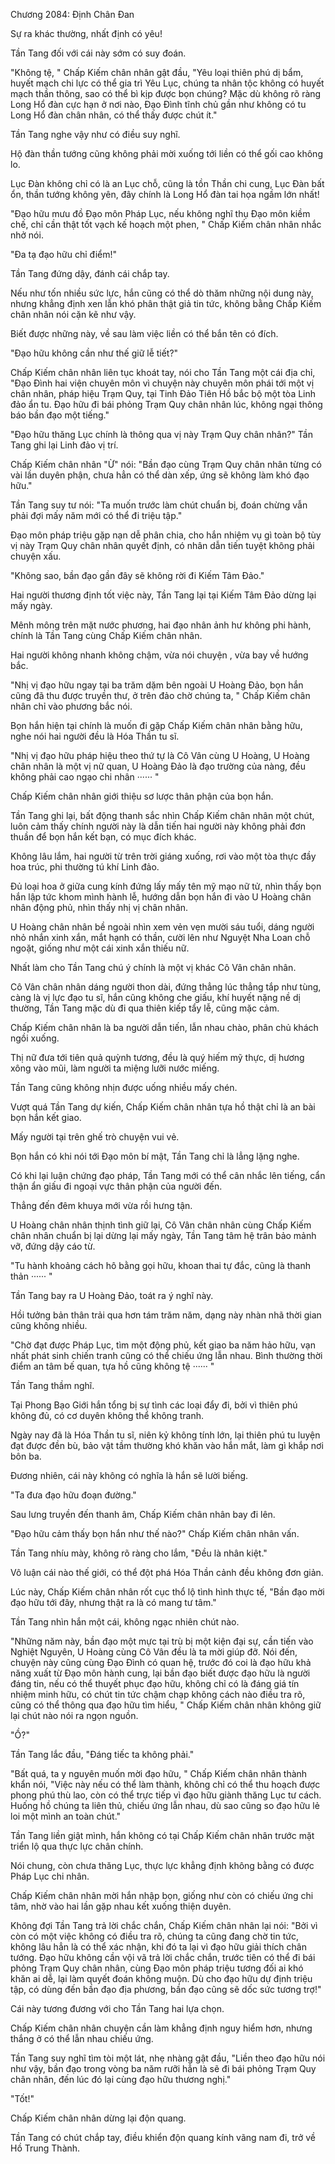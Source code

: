 




Chương 2084: Định Chân Đan


Sự ra khác thường, nhất định có yêu!

Tần Tang đối với cái này sớm có suy đoán.

"Không tệ, " Chấp Kiếm chân nhân gật đầu, "Yêu loại thiên phú dị bẩm, huyết mạch chi lực có thể gia trì Yêu Lục, chúng ta nhân tộc không có huyết mạch thần thông, sao có thể bì kịp được bọn chúng? Mặc dù không rõ ràng Long Hổ đàn cực hạn ở nơi nào, Đạo Đình tĩnh chủ gần như không có tu Long Hổ đàn chân nhân, có thể thấy được chút ít."

Tần Tang nghe vậy như có điều suy nghĩ.

Hộ đàn thần tướng cũng không phải mời xuống tới liền có thể gối cao không lo.

Lục Đàn không chỉ có là an Lục chỗ, cũng là tồn Thần chi cung, Lục Đàn bất ổn, thần tướng không yên, đây chính là Long Hổ đàn tai họa ngầm lớn nhất!

"Đạo hữu mưu đồ Đạo môn Pháp Lục, nếu không nghĩ thụ Đạo môn kiềm chế, chỉ cần thật tốt vạch kế hoạch một phen, " Chấp Kiếm chân nhân nhắc nhở nói.

"Đa tạ đạo hữu chỉ điểm!"

Tần Tang đứng dậy, đánh cái chắp tay.

Nếu như tốn nhiều sức lực, hắn cũng có thể dò thăm những nội dung này, nhưng khẳng định xen lẫn khó phân thật giả tin tức, không bằng Chấp Kiếm chân nhân nói cặn kẽ như vậy.

Biết được những này, về sau làm việc liền có thể bắn tên có đích.

"Đạo hữu không cần như thế giữ lễ tiết?"

Chấp Kiếm chân nhân liên tục khoát tay, nói cho Tần Tang một cái địa chỉ, "Đạo Đình hai viện chuyên môn vì chuyện này chuyên môn phái tới một vị chân nhân, pháp hiệu Trạm Quy, tại Tinh Đảo Tiên Hồ bắc bộ một tòa Linh đảo ẩn tu. Đạo hữu đi bái phỏng Trạm Quy chân nhân lúc, không ngại thông báo bần đạo một tiếng."

"Đạo hữu thăng Lục chính là thông qua vị này Trạm Quy chân nhân?" Tần Tang ghi lại Linh đảo vị trí.

Chấp Kiếm chân nhân "Ừ" nói: "Bần đạo cùng Trạm Quy chân nhân từng có vài lần duyên phận, chưa hẳn có thể dàn xếp, ứng sẽ không làm khó đạo hữu."

Tần Tang suy tư nói: "Ta muốn trước làm chút chuẩn bị, đoán chừng vẫn phải đợi mấy năm mới có thể đi triệu tập."

Đạo môn pháp triệu gặp nạn dễ phân chia, cho hắn nhiệm vụ gì toàn bộ tùy vị này Trạm Quy chân nhân quyết định, có nhân dẫn tiến tuyệt không phải chuyện xấu.

"Không sao, bần đạo gần đây sẽ không rời đi Kiếm Tâm Đảo."

Hai người thương định tốt việc này, Tần Tang lại tại Kiếm Tâm Đảo dừng lại mấy ngày.

Mênh mông trên mặt nước phương, hai đạo nhân ảnh hư không phi hành, chính là Tần Tang cùng Chấp Kiếm chân nhân.

Hai người không nhanh không chậm, vừa nói chuyện , vừa bay về hướng bắc.

"Nhị vị đạo hữu ngay tại ba trăm dặm bên ngoài U Hoàng Đảo, bọn hắn cũng đã thu được truyền thư, ở trên đảo chờ chúng ta, " Chấp Kiếm chân nhân chỉ vào phương bắc nói.

Bọn hắn hiện tại chính là muốn đi gặp Chấp Kiếm chân nhân bằng hữu, nghe nói hai người đều là Hóa Thần tu sĩ.

"Nhị vị đạo hữu pháp hiệu theo thứ tự là Cô Vân cùng U Hoàng, U Hoàng chân nhân là một vị nữ quan, U Hoàng Đảo là đạo trường của nàng, đều không phải cao ngạo chi nhân ······ "

Chấp Kiếm chân nhân giới thiệu sơ lược thân phận của bọn hắn.

Tần Tang ghi lại, bất động thanh sắc nhìn Chấp Kiếm chân nhân một chút, luôn cảm thấy chính người này là dẫn tiến hai người này không phải đơn thuần để bọn hắn kết bạn, có mục đích khác.

Không lâu lắm, hai người từ trên trời giáng xuống, rơi vào một tòa thực đầy hoa trúc, phi thường tú khí Linh đảo.

Đủ loại hoa ở giữa cung kính đứng lấy mấy tên mỹ mạo nữ tử, nhìn thấy bọn hắn lập tức khom mình hành lễ, hướng dẫn bọn hắn đi vào U Hoàng chân nhân động phủ, nhìn thấy nhị vị chân nhân.

U Hoàng chân nhân bề ngoài nhìn xem vẻn vẹn mười sáu tuổi, dáng người nhỏ nhắn xinh xắn, mắt hạnh có thần, cười lên như Nguyệt Nha Loan chỗ ngoặt, giống như một cái xinh xắn thiếu nữ.

Nhất làm cho Tần Tang chú ý chính là một vị khác Cô Vân chân nhân.

Cô Vân chân nhân dáng người thon dài, đứng thẳng lúc thẳng tắp như tùng, càng là vị lực đạo tu sĩ, hắn cũng không che giấu, khí huyết nặng nề dị thường, Tần Tang mặc dù đi qua thiên kiếp tẩy lễ, cũng mặc cảm.

Chấp Kiếm chân nhân là ba người dẫn tiến, lẫn nhau chào, phân chủ khách ngồi xuống.

Thị nữ đưa tới tiên quả quỳnh tương, đều là quý hiếm mỹ thực, dị hương xông vào mũi, làm người ta miệng lưỡi nước miếng.

Tần Tang cũng không nhịn được uống nhiều mấy chén.

Vượt quá Tần Tang dự kiến, Chấp Kiếm chân nhân tựa hồ thật chỉ là an bài bọn hắn kết giao.

Mấy người tại trên ghế trò chuyện vui vẻ.

Bọn hắn có khi nói tới Đạo môn bí mật, Tần Tang chỉ là lẳng lặng nghe.

Có khi lại luận chứng đạo pháp, Tần Tang mới có thể cân nhắc lên tiếng, cẩn thận ẩn giấu đi ngoại vực thân phận của người đến.

Thẳng đến đêm khuya mới vừa rồi hưng tận.

U Hoàng chân nhân thịnh tình giữ lại, Cô Vân chân nhân cùng Chấp Kiếm chân nhân chuẩn bị lại dừng lại mấy ngày, Tần Tang tâm hệ trân bảo mảnh vỡ, đứng dậy cáo từ.

"Tu hành khoảng cách hô bằng gọi hữu, khoan thai tự đắc, cũng là thanh thản ······ "

Tần Tang bay ra U Hoàng Đảo, toát ra ý nghĩ này.

Hồi tưởng bản thân trải qua hơn tám trăm năm, dạng này nhàn nhã thời gian cũng không nhiều.

"Chờ đạt được Pháp Lục, tìm một động phủ, kết giao ba năm hảo hữu, vạn nhất phát sinh chiến tranh cũng có thể chiếu ứng lẫn nhau. Bình thường thời điểm an tâm bế quan, tựa hồ cũng không tệ ······ "

Tần Tang thầm nghĩ.

Tại Phong Bạo Giới hắn tổng bị sự tình các loại đẩy đi, bởi vì thiên phú không đủ, có cơ duyên không thể không tranh.

Ngày nay đã là Hóa Thần tu sĩ, niên kỷ không tính lớn, lại thiên phú tu luyện đạt được đền bù, bảo vật tầm thường khó khăn vào hắn mắt, làm gì khắp nơi bôn ba.

Đương nhiên, cái này không có nghĩa là hắn sẽ lười biếng.

"Ta đưa đạo hữu đoạn đường."

Sau lưng truyền đến thanh âm, Chấp Kiếm chân nhân bay đi lên.

"Đạo hữu cảm thấy bọn hắn như thế nào?" Chấp Kiếm chân nhân vấn.

Tần Tang nhíu mày, không rõ ràng cho lắm, "Đều là nhân kiệt."

Vô luận cái nào thế giới, có thể đột phá Hóa Thần cảnh đều không đơn giản.

Lúc này, Chấp Kiếm chân nhân rốt cục thổ lộ tình hình thực tế, "Bần đạo mời đạo hữu tới đây, nhưng thật ra là có mang tư tâm."

Tần Tang nhìn hắn một cái, không ngạc nhiên chút nào.

"Những năm này, bần đạo một mực tại trù bị một kiện đại sự, cần tiến vào Nghiệt Nguyên, U Hoàng cùng Cô Vân đều là ta mời giúp đỡ. Nói đến, chuyện này cũng cùng Đạo Đình có quan hệ, trước đó coi là đạo hữu khả năng xuất từ Đạo môn hành cung, lại bần đạo biết được đạo hữu là người đáng tin, nếu có thể thuyết phục đạo hữu, không chỉ có là đáng giá tín nhiệm minh hữu, có chút tin tức chậm chạp không cách nào điều tra rõ, cũng có thể thông qua đạo hữu tìm hiểu, " Chấp Kiếm chân nhân không giữ lại chút nào nói ra ngọn nguồn.

"Ồ?"

Tần Tang lắc đầu, "Đáng tiếc ta không phải."

"Bất quá, ta y nguyên muốn mời đạo hữu, " Chấp Kiếm chân nhân thành khẩn nói, "Việc này nếu có thể làm thành, không chỉ có thể thu hoạch được phong phú thù lao, còn có thể trực tiếp vì đạo hữu giành thăng Lục tư cách. Huống hồ chúng ta liên thủ, chiếu ứng lẫn nhau, dù sao cũng so đạo hữu lẻ loi một mình an toàn chút."

Tần Tang liền giật mình, hắn không có tại Chấp Kiếm chân nhân trước mặt triển lộ qua thực lực chân chính.

Nói chung, còn chưa thăng Lục, thực lực khẳng định không bằng có được Pháp Lục chi nhân.

Chấp Kiếm chân nhân mời hắn nhập bọn, giống như còn có chiếu ứng chi tâm, nhờ vào hai lần gặp nhau kết xuống thiện duyên.

Không đợi Tần Tang trả lời chắc chắn, Chấp Kiếm chân nhân lại nói: "Bởi vì còn có một việc không có điều tra rõ, chúng ta cũng đang chờ tin tức, không lâu hẳn là có thể xác nhận, khi đó ta lại vì đạo hữu giải thích chân tướng. Đạo hữu không cần vội vã trả lời chắc chắn, trước tiên có thể đi bái phỏng Trạm Quy chân nhân, cùng Đạo môn pháp triệu tương đối ai khó khăn ai dễ, lại làm quyết đoán không muộn. Dù cho đạo hữu dự định triệu tập, có dùng đến bần đạo địa phương, bần đạo cũng sẽ dốc sức tương trợ!"

Cái này tương đương với cho Tần Tang hai lựa chọn.

Chấp Kiếm chân nhân chuyện cần làm khẳng định nguy hiểm hơn, nhưng thắng ở có thể lẫn nhau chiếu ứng.

Tần Tang suy nghĩ tìm tòi một lát, nhẹ nhàng gật đầu, "Liền theo đạo hữu nói như vậy, bần đạo trong vòng ba năm rưỡi hẳn là sẽ đi bái phỏng Trạm Quy chân nhân, đến lúc đó lại cùng đạo hữu thương nghị."

"Tốt!"

Chấp Kiếm chân nhân dừng lại độn quang.

Tần Tang có chút chắp tay, điều khiển độn quang kính vãng nam đi, trở về Hồ Trung Thành.




